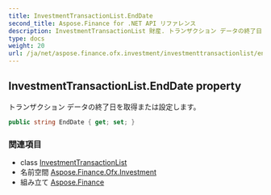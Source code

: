 ```yaml
---
title: InvestmentTransactionList.EndDate
second_title: Aspose.Finance for .NET API リファレンス
description: InvestmentTransactionList 財産. トランザクション データの終了日を取得または設定します
type: docs
weight: 20
url: /ja/net/aspose.finance.ofx.investment/investmenttransactionlist/enddate/
---
```

## InvestmentTransactionList.EndDate property

トランザクション データの終了日を取得または設定します。

```csharp
public string EndDate { get; set; }
```

### 関連項目

* class [InvestmentTransactionList](../)
* 名前空間 [Aspose.Finance.Ofx.Investment](../../investmenttransactionlist/)
* 組み立て [Aspose.Finance](../../../)


